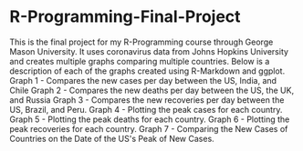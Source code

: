 # R-Programming-Final-Project
This is the final project for my R-Programming course through George Mason University.
It uses coronavirus data from Johns Hopkins University and creates multiple graphs comparing multiple countries.
Below is a description of each of the graphs created using R-Markdown and ggplot.
  Graph 1 - Compares the new cases per day between the US, India, and Chile
  Graph 2 - Compares the new deaths per day between the US, the UK, and Russia
  Graph 3 - Compares the new recoveries per day between the US, Brazil, and Peru.
  Graph 4 - Plotting the peak cases for each country.
  Graph 5 - Plotting the peak deaths for each country.
  Graph 6 - Plotting the peak recoveries for each country.
  Graph 7 - Comparing the New Cases of Countries on the Date of the US's Peak of New Cases.
  
